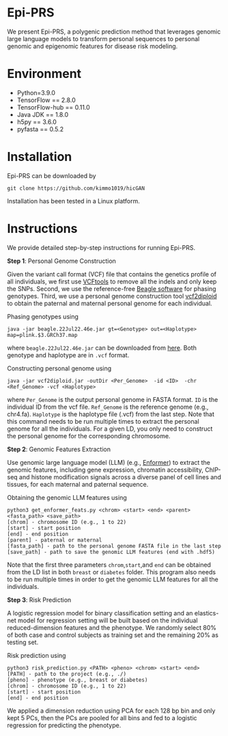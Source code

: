 # Epi-PRS
We present Epi-PRS, a polygenic prediction method that leverages genomic large language models to transform personal sequences to personal genomic and epigenomic features for disease risk modeling.

# Environment
- Python=3.9.0
- TensorFlow == 2.8.0
- TensorFlow-hub == 0.11.0
- Java JDK == 1.8.0
- h5py == 3.6.0
- pyfasta == 0.5.2

# Installation
Epi-PRS can be downloaded by
```shell
git clone https://github.com/kimmo1019/hicGAN
```
Installation has been tested in a Linux platform.

# Instructions
We provide detailed step-by-step instructions for running Epi-PRS.

**Step 1**: Personal Genome Construction

Given the variant call format (VCF) file that contains the genetics profile of all individuals, we first use [VCFtools](https://vcftools.sourceforge.net/) to remove all the indels and only keep the SNPs. Second, we use the reference-free [Beagle software](https://faculty.washington.edu/browning/beagle/beagle.html#download) for phasing genotypes. Third, we use a personal genome construction tool [vcf2diploid](https://github.com/abyzovlab/vcf2diploid) to obtain the paternal and maternal personal genome for each individual.

Phasing genotypes using 

```shell
java -jar beagle.22Jul22.46e.jar gt=<Genotype> out=<Haplotype> map=plink.$3.GRCh37.map
```
where `beagle.22Jul22.46e.jar` can be downloaded from [here](https://faculty.washington.edu/browning/beagle/beagle.22Jul22.46e.jar). Both genotype and haplotype are in `.vcf` format.

Constructing personal genome using

```shell
java -jar vcf2diploid.jar -outDir <Per_Genome>  -id <ID>  -chr <Ref_Genome> -vcf <Haplotype>
```
where `Per_Genome` is the output personal genome in FASTA format. `ID` is the individual ID from the vcf file. `Ref_Genome` is the reference genome (e.g., chr4.fa). `Haplotype` is the haplotype file (.vcf) from the last step. Note that this command needs to be run multiple times to extract the personal genome for all the individuals. For a given LD, you only need to construct the personal genome for the corresponding chromosome.

**Step 2**:	Genomic Features Extraction

Use genomic large language model (LLM) (e.g., [Enformer](https://www.nature.com/articles/s41592-021-01252-x)) to extract the genomic features, including gene expression, chromatin accessibility, ChIP-seq and histone modification signals across a diverse panel of cell lines and tissues, for each maternal and paternal sequence.

Obtaining the genomic LLM features using
```shell
python3 get_enformer_feats.py <chrom> <start> <end> <parent> <fasta_path> <save_path>
[chrom] - chromosome ID (e.g., 1 to 22)
[start] - start position
[end] - end position
[parent] - paternal or maternal
[fasta_path] - path to the personal genome FASTA file in the last step
[save_path] - path to save the genomic LLM features (end with .hdf5)
```
Note that the first three parameters `chrom`,`start`,and `end` can be obtained from the LD list in both `breast` or `diabetes` folder. This program also needs to be run multiple times in order to get the genomic LLM features for all the individuals.

**Step 3**:	Risk Prediction

A logistic regression model for binary classification setting and an elastics-net model for regression setting will be built based on the individual reduced-dimension features and the phenotype. We randomly select 80% of both case and control subjects as training set and the remaining 20% as testing set.

Risk prediction using
```shell
python3 risk_prediction.py <PATH> <pheno> <chrom> <start> <end>
[PATH] - path to the project (e.g., ./)
[pheno] - phenotype (e.g., breast or diabetes)
[chrom] - chromosome ID (e.g., 1 to 22)
[start] - start position
[end] - end position
```
We applied a dimension reduction using PCA for each 128 bp bin and only kept 5 PCs, then the PCs are pooled for all bins and fed to a logistic regression for predicting the phenotype.












